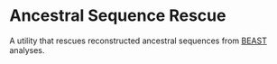 # Ancestral Sequence Rescue

A utility that rescues reconstructed ancestral sequences from [BEAST](http://beast.bio.ed.ac.uk/) analyses.

